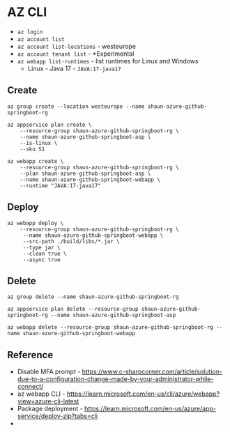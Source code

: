 # AZ CLI

* `az login`
* `az account list`
* `az account list-locations` - westeurope
* `az account tenant list` - *Experimental
* `az webapp list-runtimes` - list runtimes for Linux and Windows
  * Linux - Java 17 - `JAVA:17-java17`

## Create

```
az group create --location westeurope --name shaun-azure-github-springboot-rg
```

```
az appservice plan create \
    --resource-group shaun-azure-github-springboot-rg \
    --name shaun-azure-github-springboot-asp \
    --is-linux \
    --sku S1
```

```
az webapp create \
    --resource-group shaun-azure-github-springboot-rg \
    --plan shaun-azure-github-springboot-asp \
    --name shaun-azure-github-springboot-webapp \
    --runtime "JAVA:17-java17"
```

## Deploy

```
az webapp deploy \
    --resource-group shaun-azure-github-springboot-rg \
     --name shaun-azure-github-springboot-webapp \
     --src-path ./build/libs/*.jar \
     --type jar \
     --clean true \
     --async true
```

## Delete

```
az group delete --name shaun-azure-github-springboot-rg
```

```
az appservice plan delete --resource-group shaun-azure-github-springboot-rg --name shaun-azure-github-springboot-asp
```

```
az webapp delete --resource-group shaun-azure-github-springboot-rg --name shaun-azure-github-springboot-webapp
```

## Reference

* Disable MFA prompt - https://www.c-sharpcorner.com/article/solution-due-to-a-configuration-change-made-by-your-administrator-while-connect/
* az webapp CLI - https://learn.microsoft.com/en-us/cli/azure/webapp?view=azure-cli-latest
* Package deployment - https://learn.microsoft.com/en-us/azure/app-service/deploy-zip?tabs=cli
*
